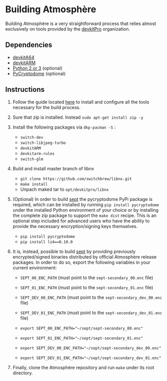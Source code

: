 # Building Atmosphère
Building Atmosphère is a very straightforward process that relies almost exclusively on tools provided by the [devkitPro](https://devkitpro.org) organization.

## Dependencies
+ [devkitA64](https://devkitpro.org)
+ [devkitARM](https://devkitpro.org)
+ [Python 2 or 3](https://www.python.org) (optional)
+ [PyCryptodome](https://pypi.org/project/pycryptodome) (optional)

## Instructions
1. Follow the guide located [here](https://devkitpro.org/wiki/Getting_Started) to install and configure all the tools necessary for the build process. 

1. Sure that zip is installed. Instead `sudo apt-get install zip -y`

1. Install the following packages via `dkp-pacman -S` :
    + `switch-dev`
    + `switch-libjpeg-turbo`
    + `devkitARM`
    + `devkitarm-rules`
    + `switch-glm`

1. Build and install master branch of libnx

    + `git clone https://github.com/switchbrew/libnx.git`
    + `make install`
    + Unpach maked tar to `opt/devkitpro/libnx`

1. (Optional) In order to build [sept](components/sept.md) the pycryptodome PyPi package is required, which can be installed by running `pip install pycryptodome` under the installed Python environment of your choice or by installing the complete zip package to support the `make dist` recipe. This is an optional step included for advanced users who have the ability to provide the necessary encryption/signing keys themselves.

    + `pip install pycryptodome`
    + `pip install lz4==0.10.0`

1. It is, instead, possible to build [sept](components/sept.md) by providing previously encrypted/signed binaries distributed by official Atmosphère release packages. In order to do so, export the following variables in your current environment:
    + `SEPT_00_ENC_PATH` (must point to the `sept-secondary_00.enc` file)
    + `SEPT_01_ENC_PATH` (must point to the `sept-secondary_01.enc` file)
    + `SEPT_DEV_00_ENC_PATH` (must point to the `sept-secondary_dev_00.enc` file)
    + `SEPT_DEV_01_ENC_PATH` (must point to the `sept-secondary_dev_01.enc` file)

    + `export SEPT_00_ENC_PATH="~/sept/sept-secondary_00.enc"`
    + `export SEPT_01_ENC_PATH="~/sept/sept-secondary_01.enc"`
    + `export SEPT_DEV_00_ENC_PATH="~/sept/sept-secondary_dev_00.enc"`
    + `export SEPT_DEV_01_ENC_PATH="~/sept/sept-secondary_dev_01.enc"`

1. Finally, clone the Atmosphère repository and run `make` under its root directory.
